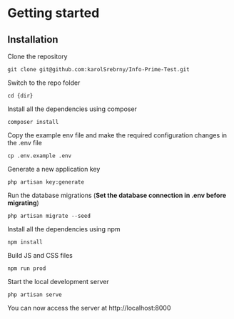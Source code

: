 # Getting started

## Installation

Clone the repository

    git clone git@github.com:karolSrebrny/Info-Prime-Test.git

Switch to the repo folder

    cd {dir}

Install all the dependencies using composer

    composer install

Copy the example env file and make the required configuration changes in the .env file

    cp .env.example .env

Generate a new application key

    php artisan key:generate

Run the database migrations (**Set the database connection in .env before migrating**)

    php artisan migrate --seed

Install all the dependencies using npm

    npm install

Build JS and CSS files

    npm run prod

Start the local development server

    php artisan serve

You can now access the server at http://localhost:8000
